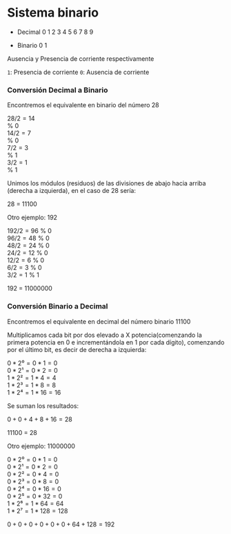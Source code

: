 # Sistema binario

- Decimal
    0 1 2 3 4 5 6 7 8 9

- Binario
    0 1

Ausencia y Presencia de corriente respectivamente

`1`: Presencia de corriente
`0`: Ausencia de corriente

### Conversión Decimal a Binario  

Encontremos el equivalente en binario del número 28

$28 / 2 = 14$  
% 0  
$14 / 2 = 7$  
% 0  
$7 / 2 = 3$  
% 1  
$3 / 2 = 1$  
% 1  


Unimos los módulos (residuos) de las divisiones de abajo hacia arriba (derecha a izquierda), en el caso de 28 sería:

28 = 11100

Otro ejemplo:
192

$192 / 2 = 96$ % 0  
$96 / 2 = 48$ % 0  
$48 / 2 = 24$ % 0  
$24 / 2 = 12$ % 0  
$12 / 2 = 6$ % 0  
$6 / 2 = 3$ % 0  
$3 / 2 = 1$ % 1  

192 = 11000000

### Conversión Binario a Decimal

Encontremos el equivalente en decimal del número binario 11100

Multiplicamos cada bit por dos elevado a X potencia(comenzando la primera potencia en 0 e incrementándola en 1 por cada dígito), comenzando por el último bit, es decir de derecha a izquierda:

$0 * 2⁰ = 0 * 1 = 0$  
$0 * 2¹ = 0 * 2 = 0$  
$1 * 2² = 1 * 4 = 4$  
$1 * 2³ = 1 * 8 = 8$  
$1 * 2⁴ = 1 * 16 = 16$  

Se suman los resultados:

$0 + 0 + 4 + 8 + 16 = 28$

11100 = 28

Otro ejemplo:
11000000

$0 * 2⁰ = 0 * 1 = 0$  
$0 * 2¹ = 0 * 2 = 0$  
$0 * 2² = 0 * 4 = 0$  
$0 * 2³ = 0 * 8 = 0$  
$0 * 2⁴ = 0 * 16 = 0$  
$0 * 2⁵ = 0 * 32 = 0$  
$1 * 2⁶ = 1 * 64 = 64$  
$1 * 2⁷ = 1 * 128 = 128$  

$0 + 0 + 0 + 0 + 0 + 0 + 64 + 128 = 192$